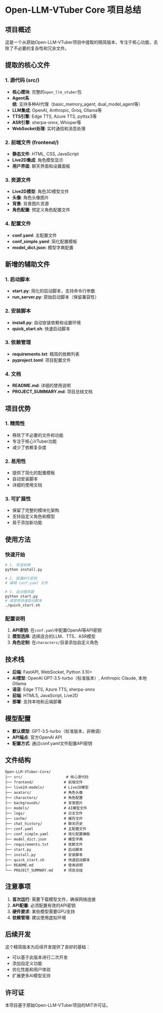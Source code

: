 # Open-LLM-VTuber Core 项目总结

## 项目概述

这是一个从原始Open-LLM-VTuber项目中提取的精简版本，专注于核心功能，去除了不必要的复杂性和冗余文件。

## 提取的核心文件

### 1. 源代码 (src/)
- **核心模块**: 完整的`open_llm_vtuber`包
- **Agent系统**: 支持多种AI代理（basic_memory_agent, dual_model_agent等）
- **LLM集成**: OpenAI, Anthropic, Groq, Ollama等
- **TTS引擎**: Edge TTS, Azure TTS, pyttsx3等
- **ASR引擎**: sherpa-onnx, Whisper等
- **WebSocket处理**: 实时通信和消息处理

### 2. 前端文件 (frontend/)
- **静态文件**: HTML, CSS, JavaScript
- **Live2D集成**: 角色模型显示
- **用户界面**: 聊天界面和设置面板

### 3. 资源文件
- **Live2D模型**: 角色3D模型文件
- **头像**: 角色头像图片
- **背景**: 背景图片资源
- **角色配置**: 预定义角色配置文件

### 4. 配置文件
- **conf.yaml**: 主配置文件
- **conf_simple.yaml**: 简化配置模板
- **model_dict.json**: 模型字典配置

## 新增的辅助文件

### 1. 启动脚本
- **start.py**: 简化的启动脚本，支持命令行参数
- **run_server.py**: 原始启动脚本（保留兼容性）

### 2. 安装脚本
- **install.py**: 自动安装依赖和设置环境
- **quick_start.sh**: 快速启动脚本

### 3. 依赖管理
- **requirements.txt**: 精简的依赖列表
- **pyproject.toml**: 项目配置文件

### 4. 文档
- **README.md**: 详细的使用说明
- **PROJECT_SUMMARY.md**: 项目总结文档

## 项目优势

### 1. 精简性
- 移除了不必要的文件和功能
- 专注于核心VTuber功能
- 减少了依赖复杂度

### 2. 易用性
- 提供了简化的配置模板
- 自动安装脚本
- 详细的使用文档

### 3. 可扩展性
- 保留了完整的模块化架构
- 支持自定义角色和模型
- 易于添加新功能

## 使用方法

### 快速开始
```bash
# 1. 安装依赖
python install.py

# 2. 配置API密钥
# 编辑 conf.yaml 文件

# 3. 启动服务器
python start.py
# 或使用快速启动脚本
./quick_start.sh
```

### 配置说明
1. **API密钥**: 在`conf.yaml`中配置OpenAI等API密钥
2. **模型选择**: 选择适合的LLM、TTS、ASR模型
3. **角色定制**: 在`characters/`目录添加自定义角色

## 技术栈

- **后端**: FastAPI, WebSocket, Python 3.10+
- **AI模型**: OpenAI GPT-3.5-turbo（标准版本）, Anthropic Claude, 本地Ollama
- **语音**: Edge TTS, Azure TTS, sherpa-onnx
- **前端**: HTML5, JavaScript, Live2D
- **部署**: 支持本地和云端部署

## 模型配置

- **默认模型**: GPT-3.5-turbo（标准版本，非微调）
- **API端点**: 官方OpenAI API
- **配置方式**: 通过conf.yaml文件配置API密钥

## 文件结构

```
Open-LLM-VTuber-Core/
├── src/                    # 核心源代码
├── frontend/              # 前端文件
├── live2d-models/         # Live2D模型
├── avatars/               # 角色头像
├── characters/            # 角色配置
├── backgrounds/           # 背景图片
├── models/                # AI模型文件
├── logs/                  # 日志文件
├── cache/                 # 缓存文件
├── chat_history/          # 聊天历史
├── conf.yaml              # 主配置文件
├── conf_simple.yaml       # 简化配置模板
├── model_dict.json        # 模型字典
├── requirements.txt       # 依赖文件
├── start.py               # 启动脚本
├── install.py             # 安装脚本
├── quick_start.sh         # 快速启动脚本
├── README.md              # 使用说明
└── PROJECT_SUMMARY.md     # 项目总结
```

## 注意事项

1. **首次运行**: 需要下载模型文件，确保网络连接
2. **API配置**: 必须配置有效的API密钥
3. **硬件要求**: 某些模型需要GPU支持
4. **依赖管理**: 建议使用虚拟环境

## 后续开发

这个精简版本为后续开发提供了良好的基础：
- 可以基于此版本进行二次开发
- 添加自定义功能
- 优化性能和用户体验
- 扩展更多AI模型支持

## 许可证

本项目基于原始Open-LLM-VTuber项目的MIT许可证。

